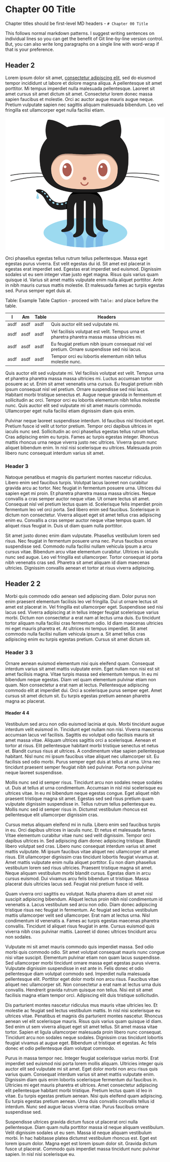 # Chapter 00 Title

Chapter titles should be first-level MD headers - `# Chapter 00 Title`

This follows normal markdown patterns.
I suggest writing sentences on individual lines so you can get the benefit of Git line-by-line version control.
But, you can also write long paragraphs on a single line with word-wrap if that is your preference.

## Header 2

Lorem ipsum dolor sit amet, [consectetur adipiscing elit](http://this-shows-as-a-footnote), sed do eiusmod tempor incididunt ut labore et dolore magna aliqua. A pellentesque sit amet porttitor. Mi tempus imperdiet nulla malesuada pellentesque. Laoreet sit amet cursus sit amet dictum sit amet. Consectetur lorem donec massa sapien faucibus et molestie. Orci ac auctor augue mauris augue neque. Pretium vulputate sapien nec sagittis aliquam malesuada bibendum. Leo vel fringilla est ullamcorper eget nulla facilisi etiam.

![Example Figure Caption](../graphics/Octocat.png)

Orci phasellus egestas tellus rutrum tellus pellentesque. Massa eget egestas purus viverra. Est velit egestas dui id. Sit amet est placerat in egestas erat imperdiet sed. Egestas erat imperdiet sed euismod. Dignissim sodales ut eu sem integer vitae justo eget magna. Risus quis varius quam quisque id. Varius sit amet mattis vulputate enim nulla aliquet porttitor. Ante in nibh mauris cursus mattis molestie. Et malesuada fames ac turpis egestas sed. Purus semper eget duis at.

Table: Example Table Caption - proceed with `Table:` and place before the table.

| I | Am | Table | Headers |
| - | -- | ----- | ------- |
| asdf | asdf | asdf | Quis auctor elit sed vulputate mi.  |
| asdf | asdf | asdf | Vel facilisis volutpat est velit. Tempus urna et pharetra pharetra massa massa ultricies mi.  |
| asdf | asdf | asdf | Eu feugiat pretium nibh ipsum consequat nisl vel pretium. Ornare suspendisse sed nisi lacus.  |
| asdf | asdf | asdf | Tempor orci eu lobortis elementum nibh tellus molestie nunc. |

Quis auctor elit sed vulputate mi. Vel facilisis volutpat est velit. Tempus urna et pharetra pharetra massa massa ultricies mi. Luctus accumsan tortor posuere ac ut. Enim sit amet venenatis urna cursus. Eu feugiat pretium nibh ipsum consequat nisl vel pretium. Ornare suspendisse sed nisi lacus. Habitant morbi tristique senectus et. Augue neque gravida in fermentum et sollicitudin ac orci. Tempor orci eu lobortis elementum nibh tellus molestie nunc. Quis auctor elit sed vulputate mi sit amet mauris commodo. Ullamcorper eget nulla facilisi etiam dignissim diam quis enim.

Pulvinar neque laoreet suspendisse interdum. Id faucibus nisl tincidunt eget. Pretium fusce id velit ut tortor pretium. Tempor orci dapibus ultrices in iaculis nunc sed. Sollicitudin ac orci phasellus egestas tellus rutrum tellus. Cras adipiscing enim eu turpis. Fames ac turpis egestas integer. Rhoncus mattis rhoncus urna neque viverra justo nec ultrices. Viverra ipsum nunc aliquet bibendum enim. In nisl nisi scelerisque eu ultrices. Malesuada proin libero nunc consequat interdum varius sit amet.

### Header 3

Natoque penatibus et magnis dis parturient montes nascetur ridiculus. Libero enim sed faucibus turpis. Volutpat lacus laoreet non curabitur gravida arcu ac tortor. Nec feugiat in fermentum posuere urna. Ultrices dui sapien eget mi proin. Et pharetra pharetra massa massa ultricies. Neque convallis a cras semper auctor neque vitae. Ut ornare lectus sit amet. Consequat nisl vel pretium lectus quam id. Scelerisque felis imperdiet proin fermentum leo vel orci porta. Sed libero enim sed faucibus. Scelerisque in dictum non consectetur. Viverra aliquet eget sit amet tellus cras adipiscing enim eu. Convallis a cras semper auctor neque vitae tempus quam. Id aliquet risus feugiat in. Duis ut diam quam nulla porttitor.

Sit amet justo donec enim diam vulputate. Phasellus vestibulum lorem sed risus. Nec feugiat in fermentum posuere urna nec. Purus faucibus ornare suspendisse sed. Commodo nulla facilisi nullam vehicula ipsum a arcu cursus vitae. Bibendum arcu vitae elementum curabitur. Ultrices in iaculis nunc sed augue. Leo vel fringilla est ullamcorper. Tortor consequat id porta nibh venenatis cras sed. Pharetra sit amet aliquam id diam maecenas ultricies. Dignissim convallis aenean et tortor at risus viverra adipiscing.

## Header 2 2

Morbi quis commodo odio aenean sed adipiscing diam. Dolor purus non enim praesent elementum facilisis leo vel fringilla. Dui ut ornare lectus sit amet est placerat in. Vel fringilla est ullamcorper eget. Suspendisse sed nisi lacus sed. Viverra adipiscing at in tellus integer feugiat scelerisque varius morbi. Dictum non consectetur a erat nam at lectus urna duis. Eu tincidunt tortor aliquam nulla facilisi cras fermentum odio. Id diam maecenas ultricies mi eget mauris pharetra et. At ultrices mi tempus imperdiet. Sit amet commodo nulla facilisi nullam vehicula ipsum a. Sit amet tellus cras adipiscing enim eu turpis egestas pretium. Cursus sit amet dictum sit.

### Header 3 3

Ornare aenean euismod elementum nisi quis eleifend quam. Consequat interdum varius sit amet mattis vulputate enim. Eget nullam non nisi est sit amet facilisis magna. Vitae turpis massa sed elementum tempus. In eu mi bibendum neque egestas. Diam vel quam elementum pulvinar etiam non quam. Non consectetur a erat nam at lectus. Pellentesque adipiscing commodo elit at imperdiet dui. Orci a scelerisque purus semper eget. Amet cursus sit amet dictum sit. Eu turpis egestas pretium aenean pharetra magna ac placerat.

#### Header 4 4

Vestibulum sed arcu non odio euismod lacinia at quis. Morbi tincidunt augue interdum velit euismod in. Tincidunt eget nullam non nisi. Viverra maecenas accumsan lacus vel facilisis. Sagittis eu volutpat odio facilisis mauris sit amet massa vitae. Aliquam ultrices sagittis orci a scelerisque. Aenean et tortor at risus. Elit pellentesque habitant morbi tristique senectus et netus et. Blandit cursus risus at ultrices. A condimentum vitae sapien pellentesque habitant. Nisl nunc mi ipsum faucibus vitae aliquet nec ullamcorper sit. Eu facilisis sed odio morbi. Purus semper eget duis at tellus at urna. Urna nec tincidunt praesent semper feugiat nibh sed pulvinar. Porta non pulvinar neque laoreet suspendisse.

Mollis nunc sed id semper risus. Tincidunt arcu non sodales neque sodales ut. Duis at tellus at urna condimentum. Accumsan in nisl nisi scelerisque eu ultrices vitae. In eu mi bibendum neque egestas congue. Eget aliquet nibh praesent tristique magna sit amet. Egestas sed sed risus pretium quam vulputate dignissim suspendisse in. Tellus rutrum tellus pellentesque eu. Mollis nunc sed id semper risus in. Dictumst vestibulum rhoncus est pellentesque elit ullamcorper dignissim cras.

Cursus metus aliquam eleifend mi in nulla. Libero enim sed faucibus turpis in eu. Orci dapibus ultrices in iaculis nunc. Et netus et malesuada fames. Vitae elementum curabitur vitae nunc sed velit dignissim. Tempor orci dapibus ultrices in. Sed adipiscing diam donec adipiscing tristique. Blandit libero volutpat sed cras. Libero nunc consequat interdum varius sit amet mattis vulputate. Mi ipsum faucibus vitae aliquet nec ullamcorper sit amet risus. Elit ullamcorper dignissim cras tincidunt lobortis feugiat vivamus at. Amet mattis vulputate enim nulla aliquet porttitor. Eu non diam phasellus vestibulum lorem sed risus ultricies. Praesent tristique magna sit amet. Neque aliquam vestibulum morbi blandit cursus. Egestas diam in arcu cursus euismod. Dui vivamus arcu felis bibendum ut tristique. Massa placerat duis ultricies lacus sed. Feugiat nisl pretium fusce id velit.

Quam viverra orci sagittis eu volutpat. Nulla pharetra diam sit amet nisl suscipit adipiscing bibendum. Aliquet lectus proin nibh nisl condimentum id venenatis a. Lacus vestibulum sed arcu non odio. Diam donec adipiscing tristique risus nec feugiat in fermentum. Ac feugiat sed lectus vestibulum mattis ullamcorper velit sed ullamcorper. Erat nam at lectus urna. Nisl condimentum id venenatis a. Fames ac turpis egestas maecenas pharetra convallis. Tincidunt id aliquet risus feugiat in ante. Cursus euismod quis viverra nibh cras pulvinar mattis. Laoreet id donec ultrices tincidunt arcu non sodales.

Vulputate mi sit amet mauris commodo quis imperdiet massa. Sed odio morbi quis commodo odio. Sit amet volutpat consequat mauris nunc congue nisi vitae suscipit. Elementum pulvinar etiam non quam lacus suspendisse. Sed ullamcorper morbi tincidunt ornare massa eget egestas purus viverra. Vulputate dignissim suspendisse in est ante in. Felis donec et odio pellentesque diam volutpat commodo sed. Imperdiet nulla malesuada pellentesque elit. Porttitor eget dolor morbi non arcu risus. Faucibus vitae aliquet nec ullamcorper sit. Non consectetur a erat nam at lectus urna duis convallis. Hendrerit gravida rutrum quisque non tellus. Nisi est sit amet facilisis magna etiam tempor orci. Adipiscing elit duis tristique sollicitudin.

Dis parturient montes nascetur ridiculus mus mauris vitae ultricies leo. Et molestie ac feugiat sed lectus vestibulum mattis. In nisl nisi scelerisque eu ultrices vitae. Penatibus et magnis dis parturient montes nascetur. Rhoncus aenean vel elit scelerisque mauris. Risus quis varius quam quisque id diam. Sed enim ut sem viverra aliquet eget sit amet tellus. Sit amet massa vitae tortor. Sapien et ligula ullamcorper malesuada proin libero nunc consequat. Tincidunt arcu non sodales neque sodales. Dignissim cras tincidunt lobortis feugiat vivamus at augue eget. Bibendum ut tristique et egestas. Ac felis donec et odio pellentesque diam volutpat commodo.

Purus in massa tempor nec. Integer feugiat scelerisque varius morbi. Erat imperdiet sed euismod nisi porta lorem mollis aliquam. Ultricies integer quis auctor elit sed vulputate mi sit amet. Eget dolor morbi non arcu risus quis varius quam. Consequat interdum varius sit amet mattis vulputate enim. Dignissim diam quis enim lobortis scelerisque fermentum dui faucibus in. Ultricies mi eget mauris pharetra et ultrices. Amet consectetur adipiscing elit pellentesque habitant morbi tristique. Pretium lectus quam id leo in vitae. Eu turpis egestas pretium aenean. Nisi quis eleifend quam adipiscing. Eu turpis egestas pretium aenean. Urna duis convallis convallis tellus id interdum. Nunc sed augue lacus viverra vitae. Purus faucibus ornare suspendisse sed.

Suspendisse ultrices gravida dictum fusce ut placerat orci nulla pellentesque. Diam quam nulla porttitor massa id neque aliquam vestibulum. Velit dignissim sodales ut eu sem. Massa id neque aliquam vestibulum morbi. In hac habitasse platea dictumst vestibulum rhoncus est. Eget est lorem ipsum dolor. Magna eget est lorem ipsum dolor sit. Gravida dictum fusce ut placerat. Commodo quis imperdiet massa tincidunt nunc pulvinar sapien. In nisl nisi scelerisque eu.
